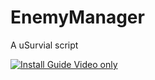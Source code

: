 # EnemyManager
A uSurvial script

[![Install Guide Video only](https://img.youtube.com/vi/LbOiJ3Bgz4s/0.jpg)](https://www.youtube.com/watch?v=LbOiJ3Bgz4s)

